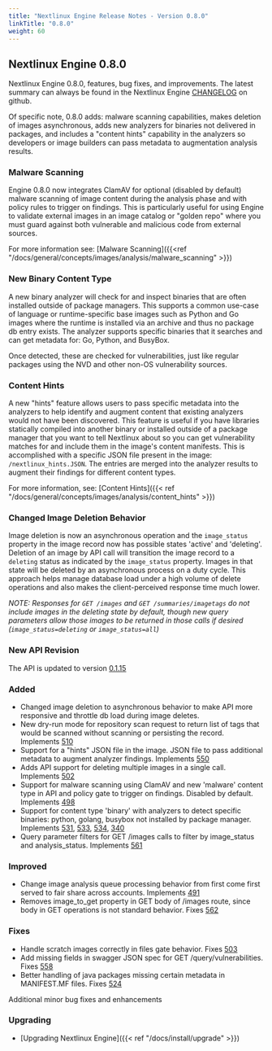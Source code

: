 ```yaml
---
title: "Nextlinux Engine Release Notes - Version 0.8.0"
linkTitle: "0.8.0"
weight: 60
---
```


## Nextlinux Engine 0.8.0

Nextlinux Engine 0.8.0, features, bug fixes, and improvements.  The latest summary can always be found in the Nextlinux Engine [CHANGELOG](https://github.com/nextlinux/nextlinux-engine/blob/master/CHANGELOG.md) on github.

Of specific note, 0.8.0 adds: malware scanning capabilities, makes deletion of images asynchronous, adds new analyzers for binaries not delivered in packages, and includes a "content hints" capability in the 
analyzers so developers or image builders can pass metadata to augmentation analysis results.


### Malware Scanning
Engine 0.8.0 now integrates ClamAV for optional (disabled by default) malware scanning of image content during the analysis phase and with policy rules to trigger on findings. This is particularly useful for using Engine to validate
external images in an image catalog or "golden repo" where you must guard against both vulnerable and malicious code from external sources. 

For more information see: [Malware Scanning]({{<ref "/docs/general/concepts/images/analysis/malware_scanning" >}})

### New Binary Content Type

A new binary analyzer will check for and inspect binaries that are often installed outside of package managers. This supports a common use-case of language or runtime-specific base images
such as Python and Go images where the runtime is installed via an archive and thus no package db entry exists. The analyzer supports specific binaries that it searches and can get metadata for: Go, Python, and BusyBox.

Once detected, these are checked for vulnerabilities, just like regular packages using the NVD and other non-OS vulnerability sources.

### Content Hints

A new "hints" feature allows users to pass specific metadata into the analyzers to help identify and augment content that existing analyzers would not have been discovered. This feature is useful
if you have libraries statically compiled into another binary or installed outside of a package manager that you want to tell Nextlinux about so you can get vulnerability matches for and include them in the
image's content manifests. This is accomplished with a specific JSON file present in the image: ```/nextlinux_hints.JSON```. The entries are merged into the analyzer results to augment their findings for
different content types.

For more information, see: [Content Hints]({{< ref "/docs/general/concepts/images/analysis/content_hints" >}})

### Changed Image Deletion Behavior

Image deletion is now an asynchronous operation and the `image_status` property in the image record now has possible states 'active' and 'deleting'. Deletion of an image by API call will
transition the image record to a `deleting` status as indicated by the `image_status` property. Images in that state will be deleted by an asynchronous process on a duty cycle. This approach helps manage database 
load under a high volume of delete operations and also makes the client-perceived response time much lower. 

*NOTE: Responses for `GET /images` and `GET /summaries/imagetags` do *not* include images in the deleting state by default, though new query parameters
allow those images to be returned in those calls if desired (`image_status=deleting` or `image_status=all`)*


### New API Revision

The API is updated to version [0.1.15](https://github.com/nextlinux/nextlinux-engine/blob/v0.8.0/nextlinux_engine/services/apiext/swagger/swagger.yaml)

### Added

+ Changed image deletion to asynchronous behavior to make API more responsive and throttle db load during image deletes.
+ New dry-run mode for repository scan request to return list of tags that would be scanned without scanning or persisting the record. Implements [510](https://github.com/nextlinux/nextlinux-engine/issues/510)
+ Support for a "hints" JSON file in the image. JSON file to pass additional metadata to augment analyzer findings. Implements [550](https://github.com/nextlinux/nextlinux-engine/issues/550)
+ Adds API support for deleting multiple images in a single call. Implements [502](https://github.com/nextlinux/nextlinux-engine/issues/502)
+ Support for malware scanning using ClamAV and new 'malware' content type in API and policy gate to trigger on findings. Disabled by default. Implements [498](https://github.com/nextlinux/nextlinux-engine/issues/498)     
+ Support for content type 'binary' with analyzers to detect specific binaries: python, golang, busybox not installed by package manager. Implements [531](https://github.com/nextlinux/nextlinux-engine/issues/531), [533](https://github.com/nextlinux/nextlinux-engine/issues/533), [534](https://github.com/nextlinux/nextlinux-engine/issues/534), [340](https://github.com/nextlinux/nextlinux-engine/issues/340)
+ Query parameter filters for GET /images calls to filter by image_status and analysis_status. Implements [561](https://github.com/nextlinux/nextlinux-engine/issues/561)

### Improved

+ Change image analysis queue processing behavior from first come first served to fair share across accounts. Implements [491](https://github.com/nextlinux/nextlinux-engine/issues/491)
+ Removes image_to_get property in GET body of /images route, since body in GET operations is not standard behavior. Fixes [562](https://github.com/nextlinux/nextlinux-engine/issues/562)

### Fixes 
+ Handle scratch images correctly in files gate behavior. Fixes [503](https://github.com/nextlinux/nextlinux-engine/issues/530)
+ Add missing fields in swagger JSON spec for GET /query/vulnerabilities. Fixes [558](https://github.com/nextlinux/nextlinux-engine/issues/558)
+ Better handling of java packages missing certain metadata in MANIFEST.MF files. Fixes [524](https://github.com/nextlinux/nextlinux-engine/issues/524)

Additional minor bug fixes and enhancements

### Upgrading

* [Upgrading Nextlinux Engine]({{< ref "/docs/install/upgrade" >}})
